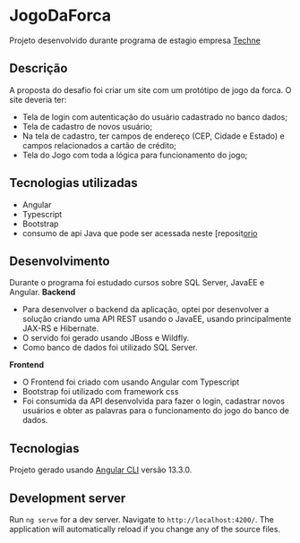 # JogoDaForca

Projeto desenvolvido durante programa de estagio empresa [Techne](https://www.techne.com.br/)

## Descrição

A proposta do desafio foi criar um site com um protótipo de jogo da forca.
O site deveria ter:

- Tela de login com autenticação do usuário cadastrado no banco dados;
- Tela de cadastro de novos usuário;
- Na tela de cadastro, ter campos de endereço (CEP, Cidade e Estado) e campos relacionados a cartão de crédito;
- Tela do Jogo com toda a lógica para funcionamento do jogo;

## Tecnologias utilizadas

- Angular
- Typescript
- Bootstrap
- consumo de api Java que pode ser acessada neste [reposit[orio](https://github.com/Felipeecp/jogoDaForca_api)

## Desenvolvimento

Durante o programa foi estudado cursos sobre SQL Server, JavaEE e Angular.
**Backend**

- Para desenvolver o backend da aplicação, optei por desenvolver a solução criando uma API REST usando o JavaEE, usando principalmente JAX-RS e Hibernate.
- O servido foi gerado usando JBoss e Wildfly.
- Como banco de dados foi utilizado SQL Server.

**Frontend**

- O Frontend foi criado com usando Angular com Typescript
- Bootstrap foi utilizado com framework css
- Foi consumida da API desenvolvida para fazer o login, cadastrar novos usuários e obter as palavras para o funcionamento do jogo do banco de dados.

## Tecnologias

Projeto gerado usando [Angular CLI](https://github.com/angular/angular-cli) versão 13.3.0.

## Development server

Run `ng serve` for a dev server. Navigate to `http://localhost:4200/`. The application will automatically reload if you change any of the source files.
